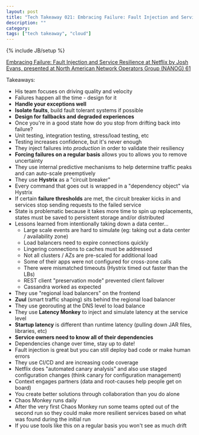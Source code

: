 ```yaml
---
layout: post
title: "Tech Takeaway 021: Embracing Failure: Fault Injection and Service Resilience at Netflix by Josh Evans"
description: ""
category: 
tags: ["tech takeaway", "cloud"]
---
```

{% include JB/setup %}

[Embracing Failure: Fault Injection and Service Resilience at Netflix by Josh Evans, presented at North American Network Operators Group (NANOG) 61](https://www.youtube.com/watch?v=9R710ry-Cbo)

Takeaways:

* His team focuses on driving quality and velocity
* Failures happen all the time - design for it
* **Handle your exceptions well**
* **Isolate faults**, build fault tolerant systems if possible
* **Design for fallbacks and degraded experiences**
* Once you're in a good state how do you stop from drifting back into failure?
* Unit testing, integration testing, stress/load testing, etc
* Testing increases confidence, but it's never enough
* They inject failures into *production* in order to validate their resiliency
* **Forcing failures on a regular basis** allows you to allows you to remove uncertainty
* They use internal predictive mechanisms to help determine traffic peaks and can auto-scale preemptively
* They use **Hystrix** as a "circuit breaker"
* Every command that goes out is wrapped in a "dependency object" via Hystrix
* If certain **failure thresholds** are met, the circuit breaker kicks in and services stop sending requests to the failed service
* State is problematic because it takes more time to spin up replacements, states must be saved to persistent storage and/or distributed
* Lessons learned from intentionally taking down a data center...
	* Large scale events are hard to simulate (eg: taking out a data center / availability zone)
	* Load balancers need to expire connections quickly
	* Lingering connections to caches must be addressed
	* Not all clusters / AZs are pre-scaled for additional load
	* Some of their apps were not configured for cross-zone calls
	* There were mismatched timeouts (Hystrix timed out faster than the LBs)
	* REST client "preservation mode" prevented client failover
	* Cassandra worked as expected
* They use "regional load balancers" on the frontend
* **Zuul** (smart traffic shaping) sits behind the regional load balancer
* They use georouting at the DNS level to load balance
* They use **Latency Monkey** to inject and simulate latency at the service level
* **Startup latency** is different than runtime latency (pulling down JAR files, libraries, etc)
* **Service owners need to know all of their dependencies**
* Dependencies change over time, stay up to date!
* Fault injection is great but you can still deploy bad code or make human errors
* They use CI/CD and are increasing code coverage
* Netflix does "automated canary analysis" and also use staged configuration changes (think canary for configuration management)
* Context engages partners (data and root-causes help people get on board)
* You create better solutions through collaboration than you do alone
* Chaos Monkey runs daily
* After the very first Chaos Monkey run some teams opted out of the second run so they could make more resilient services based on what was found during the initial run
* If you use tools like this on a regular basis you won't see as much drift